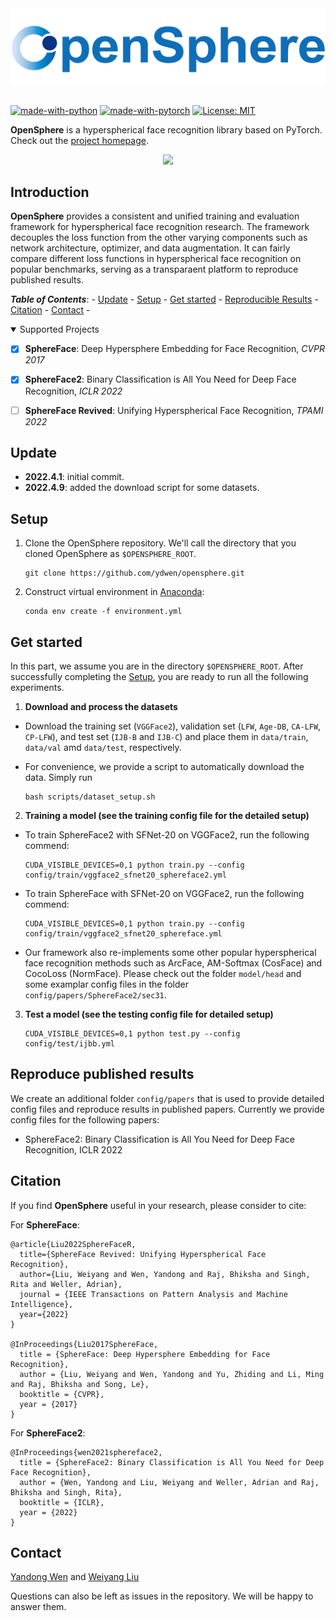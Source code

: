 
<div align="center">
  <img src="assets/opensphere_logo2.png" width="600"/>
</div>
&nbsp;

[![made-with-python](https://img.shields.io/badge/Made%20with-Python-red.svg)](#python)
[![made-with-pytorch](https://img.shields.io/badge/Made%20with-Pytorch-brightgreen)](https://pytorch.org/)
[![License: MIT](https://img.shields.io/badge/License-MIT-yellow.svg)](https://opensource.org/licenses/MIT)

**OpenSphere** is a hyperspherical face recognition library based on PyTorch. Check out the [project homepage](https://opensphere.world/).

<p align="center"> 
<img src="assets/teaser.gif" width="580"/>
</p>

## Introduction
**OpenSphere** provides a consistent and unified training and evaluation framework for hyperspherical face recognition research. The framework decouples the loss function from the other varying components such as network architecture, optimizer, and data augmentation. It can fairly compare different loss functions in hyperspherical face recognition on popular benchmarks, serving as a transparaent platform to reproduce published results.


<!-- TABLE OF CONTENTS -->
***Table of Contents***: - <a href="#update">Update</a> - <a href="#setup">Setup</a> - <a href="#get-started">Get started</a> - <a href="#reproduce-published-results">Reproducible Results</a> - <a href="#citation">Citation</a> - <a href="#contact">Contact</a> - 

<details open>
<summary>Supported Projects</summary>
	

- [x] **SphereFace**: Deep Hypersphere Embedding for Face Recognition, *CVPR 2017* </li>

- [x] **SphereFace2**: Binary Classification is All You Need for Deep Face Recognition, *ICLR 2022* </li>

- [ ] **SphereFace Revived**: Unifying Hyperspherical Face Recognition, *TPAMI 2022* </li>

</details>



## Update
- **2022.4.1**: initial commit.
- **2022.4.9**: added the download script for some datasets.


## Setup
1. Clone the OpenSphere repository. We'll call the directory that you cloned OpenSphere as `$OPENSPHERE_ROOT`.

    ```console
    git clone https://github.com/ydwen/opensphere.git
    ```

2. Construct virtual environment in [Anaconda](https://www.anaconda.com/):

    ```console
    conda env create -f environment.yml
    ```

## Get started
In this part, we assume you are in the directory `$OPENSPHERE_ROOT`. After successfully completing the [Setup](#setup), you are ready to run all the following experiments.

1. **Download and process the datasets**

  - Download the training set (`VGGFace2`), validation set (`LFW`, `Age-DB`, `CA-LFW`, `CP-LFW`), and test set (`IJB-B` and `IJB-C`) and place them in `data/train`, `data/val` amd `data/test`, respectively.
	
  - For convenience, we provide a script to automatically download the data. Simply run

	```console
	bash scripts/dataset_setup.sh
	```


2. **Training a model (see the training config file for the detailed setup)**

  - To train SphereFace2 with SFNet-20 on VGGFace2, run the following commend:

	```console
	CUDA_VISIBLE_DEVICES=0,1 python train.py --config config/train/vggface2_sfnet20_sphereface2.yml
	```

  - To train SphereFace with SFNet-20 on VGGFace2, run the following commend:

	```console
	CUDA_VISIBLE_DEVICES=0,1 python train.py --config config/train/vggface2_sfnet20_sphereface.yml
	```
	
  - Our framework also re-implements some other popular hyperspherical face recognition methods such as ArcFace, AM-Softmax (CosFace) and CocoLoss (NormFace). Please check out the folder `model/head` and some examplar config files in the folder `config/papers/SphereFace2/sec31`.

3. **Test a model (see the testing config file for detailed setup)**

	```console
	CUDA_VISIBLE_DEVICES=0,1 python test.py --config config/test/ijbb.yml
	```

## Reproduce published results

We create an additional folder `config/papers` that is used to provide detailed config files and reproduce results in published papers. Currently we provide config files for the following papers:
  
  - SphereFace2: Binary Classification is All You Need for Deep Face Recognition, ICLR 2022


## Citation

If you find **OpenSphere** useful in your research, please consider to cite:

For **SphereFace**:

  	@article{Liu2022SphereFaceR,
	  title={SphereFace Revived: Unifying Hyperspherical Face Recognition},
	  author={Liu, Weiyang and Wen, Yandong and Raj, Bhiksha and Singh, Rita and Weller, Adrian},
	  journal = {IEEE Transactions on Pattern Analysis and Machine Intelligence},
	  year={2022}
	}
	
	@InProceedings{Liu2017SphereFace,
	  title = {SphereFace: Deep Hypersphere Embedding for Face Recognition},
	  author = {Liu, Weiyang and Wen, Yandong and Yu, Zhiding and Li, Ming and Raj, Bhiksha and Song, Le},
	  booktitle = {CVPR},
	  year = {2017}
	}
	
      
For **SphereFace2**:
  
	@InProceedings{wen2021sphereface2,
	  title = {SphereFace2: Binary Classification is All You Need for Deep Face Recognition},
	  author = {Wen, Yandong and Liu, Weiyang and Weller, Adrian and Raj, Bhiksha and Singh, Rita},
	  booktitle = {ICLR},
	  year = {2022}
	}
	
	

## Contact

  [Yandong Wen](https://ydwen.github.io) and [Weiyang Liu](https://wyliu.com)

  Questions can also be left as issues in the repository. We will be happy to answer them.
